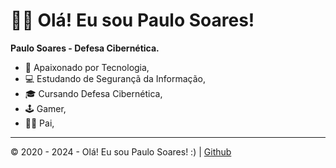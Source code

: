 # 👋🏾 Olá! Eu sou Paulo Soares!

**Paulo Soares - Defesa Cibernética.**

- 🌱 Apaixonado por Tecnologia,
- 💻 Estudando de Segurançã da Informação,
- 🎓 Cursando Defesa Cibernética, 
- 🕹 Gamer, 
- 🧔🏽 Pai, 

---

 &copy; 2020 - 2024 - Olá! Eu sou Paulo Soares! :) | [Github](https://github.com/soarespaullo)
